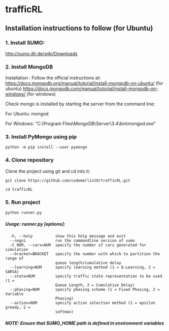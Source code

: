 # trafficRL

## Installation instructions to follow (for Ubuntu)

### 1. Install SUMO:

  http://sumo.dlr.de/wiki/Downloads

### 2. Install MongoDB

Installation :
Follow the official instructions at:
  https://docs.mongodb.org/manual/tutorial/install-mongodb-on-ubuntu/ (for ubuntu)
  https://docs.mongodb.com/manual/tutorial/install-mongodb-on-windows/ (for windows)

Check mongo is installed by starting the server from the command line:

For Ubuntu:
    mongod

For Windows:
    "C:\Program Files\MongoDB\Server\3.4\bin\mongod.exe"

### 3. Install PyMongo using pip

    python -m pip install --user pymongo

### 4. Clone repository

Clone the project using git and cd into it:

    git clone https://github.com/codemerlin19/trafficRL.git

    cd trafficRL

### 5. Run project

    python runner.py

##### Usage: runner.py [options]:

      -h, --help          show this help message and exit
      --nogui             run the commandline version of sumo
      -C NUM, --cars=NUM  specify the number of cars generated for simulation
      --bracket=BRACKET   specify the number with which to partition the range of
                          queue length/cumulative delay
      --learning=NUM      specify learning method (1 = Q-Learning, 2 = SARSA)
      --state=NUM         specify traffic state representation to be used (1 =
                          Queue Length, 2 = Cumulative Delay)
      --phasing=NUM       specify phasing scheme (1 = Fixed Phasing, 2 = Variable
                          Phasing)
      --action=NUM        specify action selection method (1 = epsilon greedy, 2 =
                          softmax)

##### NOTE: Ensure that SUMO_HOME path is defined in environment variables
